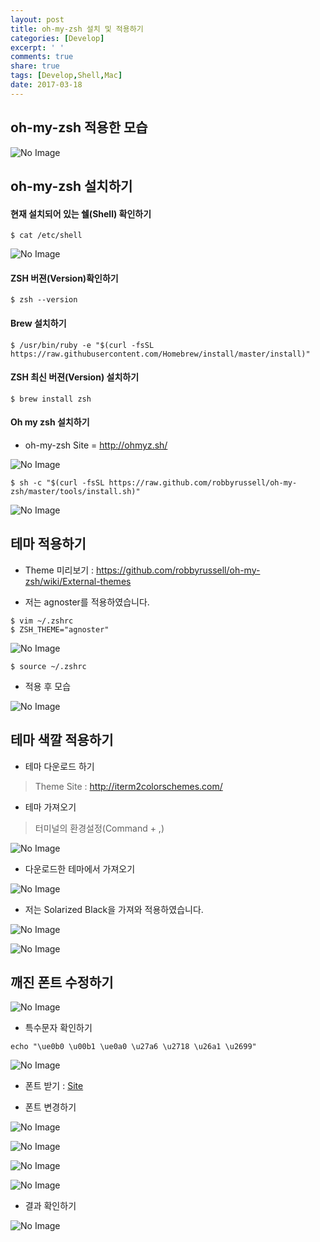 ```yaml
---
layout: post
title: oh-my-zsh 설치 및 적용하기
categories: [Develop]
excerpt: ' '
comments: true
share: true
tags: [Develop,Shell,Mac]
date: 2017-03-18
---
```


## oh-my-zsh 적용한 모습

![No Image](/assets/20170318/Title.PNG)

## oh-my-zsh 설치하기

#### 현재 설치되어 있는 쉘(Shell) 확인하기

```shell
$ cat /etc/shell
```

![No Image](/assets/20170318/1.PNG)

#### ZSH 버젼(Version)확인하기

```shell
$ zsh --version
```

#### Brew 설치하기

```shell
$ /usr/bin/ruby -e "$(curl -fsSL https://raw.githubusercontent.com/Homebrew/install/master/install)"
```

#### ZSH 최신 버젼(Version) 설치하기

```shell
$ brew install zsh
```

#### Oh my zsh 설치하기

- oh-my-zsh Site = <http://ohmyz.sh/>

![No Image](/assets/20170318/2.PNG)

```shell
$ sh -c "$(curl -fsSL https://raw.github.com/robbyrussell/oh-my-zsh/master/tools/install.sh)"
```

![No Image](/assets/20170318/3.PNG)

## 테마 적용하기
- Theme 미리보기 :  <https://github.com/robbyrussell/oh-my-zsh/wiki/External-themes>

- 저는 agnoster를 적용하였습니다.

```shell
$ vim ~/.zshrc
$ ZSH_THEME="agnoster"
```

![No Image](/assets/20170318/4.PNG)

```shell
$ source ~/.zshrc
```

- 적용 후 모습

![No Image](/assets/20170318/5.PNG)

## 테마 색깔 적용하기
- 테마 다운로드 하기
 > Theme Site : <http://iterm2colorschemes.com/>

- 테마 가져오기
 > 터미널의 환경설정(Command + ,)

![No Image](/assets/20170318/6.PNG)

- 다운로드한 테마에서 가져오기

![No Image](/assets/20170318/7.PNG)

- 저는 Solarized Black을 가져와 적용하였습니다.

![No Image](/assets/20170318/8.PNG)

![No Image](/assets/20170318/9.PNG)

## 깨진 폰트 수정하기

![No Image](/assets/20170318/10.PNG)

- 특수문자 확인하기

```shell
echo "\ue0b0 \u00b1 \ue0a0 \u27a6 \u2718 \u26a1 \u2699"
```

![No Image](/assets/20170318/11.PNG)

- 폰트 받기 : [Site](https://github.com/powerline/fonts/blob/master/Meslo/Meslo%20LG%20M%20DZ%20Regular%20for%20Powerline.otf)

- 폰트 변경하기

![No Image](/assets/20170318/12.PNG)

![No Image](/assets/20170318/13.PNG)

![No Image](/assets/20170318/14.PNG)

![No Image](/assets/20170318/15.PNG)

- 결과 확인하기

![No Image](/assets/20170318/16.PNG)

